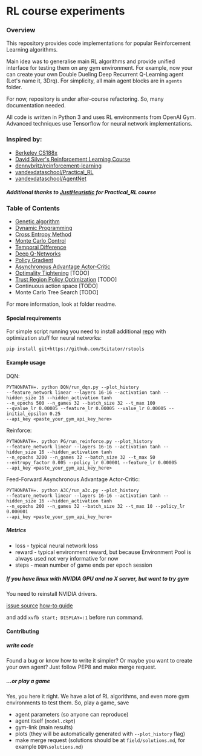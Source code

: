 # RL course experiments

### Overview
This repository provides code implementations for popular Reinforcement Learning algorithms.

Main idea was to generalise main RL algorithms and provide unified interface for testing them on any gym environment. 
For example, now your can create your own Double Dueling Deep Recurrent Q-Learning agent (Let's name it, 3Drq). 
For simplicity, all main agent blocks are in `agents` folder. 

For now, repository is under after-course refactoring. So, many documentation needed.

All code is written in Python 3 and uses RL environments from OpenAI Gym. 
Advanced techniques use Tensorflow for neural network implementations.

### Inspired by:
* [Berkeley CS188x](http://ai.berkeley.edu/home.html)
* [David Silver's Reinforcement Learning Course](http://www0.cs.ucl.ac.uk/staff/d.silver/web/Teaching.html)
* [dennybritz/reinforcement-learning](https://github.com/dennybritz/reinforcement-learning)
* [yandexdataschool/Practical_RL](https://github.com/yandexdataschool/Practical_RL)
* [yandexdataschool/AgentNet](https://github.com/yandexdataschool/AgentNet)

##### Additional thanks to [JustHeuristic](https://github.com/justheuristic) for Practical_RL course

### Table of Contents
* [Genetic algorithm](https://github.com/Scitator/rl-course-experiments/tree/master/GEN)
* [Dynamic Programming](https://github.com/Scitator/rl-course-experiments/tree/master/DP)
* [Cross Entropy Method](https://github.com/Scitator/rl-course-experiments/tree/master/CEM)
* [Monte Carlo Control](https://github.com/Scitator/rl-course-experiments/tree/master/MC)
* [Temporal Difference](https://github.com/Scitator/rl-course-experiments/tree/master/TD)
* [Deep Q-Networks](https://github.com/Scitator/rl-course-experiments/tree/master/DQN)
* [Policy Gradient](https://github.com/Scitator/rl-course-experiments/tree/master/PG)
* [Asynchronous Advantage Actor-Critic](https://github.com/Scitator/rl-course-experiments/tree/master/A3C)
* [Optimality Tightening](https://arxiv.org/abs/1611.01606) [TODO]
* [Trust Region Policy Optimization](https://arxiv.org/abs/1502.05477) [TODO]
* Continuous action space [TODO]
* Monte Carlo Tree Search [TODO]

For more information, look at folder readme.

#### Special requirements

For simple script running you need to install additional [repo](https://github.com/Scitator/rstools) with optimization stuff for neural networks:

`pip install git+https://github.com/Scitator/rstools`

#### Example usage

DQN:

```
PYTHONPATH=. python DQN/run_dqn.py --plot_history 
--feature_network linear --layers 16-16 --activation tanh --hidden_size 16 --hidden_activation tanh 
--n_epochs 500 --n_games 32 --batch_size 32 --t_max 100  
--qvalue_lr 0.00005 --feature_lr 0.00005 --value_lr 0.00005 --initial_epsilon 0.25 
--api_key <paste_your_gym_api_key_here>
```

Reinforce:

```
PYTHONPATH=. python PG/run_reinforce.py --plot_history 
--feature_network linear --layers 16-16 --activation tanh --hidden_size 16 --hidden_activation tanh 
--n_epochs 3200 --n_games 32 --batch_size 32 --t_max 50 
--entropy_factor 0.005 --policy_lr 0.00001 --feature_lr 0.00005 
--api_key <paste_your_gym_api_key_here>
```

Feed-Forward Asynchronous Advantage Actor-Critic:

```
PYTHONPATH=. python A3C/run_a3c.py --plot_history 
--feature_network linear --layers 16-16 --activation tanh --hidden_size 16 --hidden_activation tanh 
--n_epochs 200 --n_games 32 --batch_size 32 --t_max 10 --policy_lr 0.000001 
--api_key <paste_your_gym_api_key_here>
```

##### Metrics

- loss - typical neural network loss
- reward - typical environment reward, 
but because Environment Pool is always used not very informative for now
- steps - mean number of game ends per epoch session

##### If you have linux with NVIDIA GPU and no X server, but want to try gym

You need to reinstall NVIDIA drivers.

[issue source](https://github.com/openai/gym/issues/366)
[how-to guide](https://davidsanwald.github.io/2016/11/13/building-tensorflow-with-gpu-support.html)

and add `xvfb start; DISPLAY=:1` before run command. 

#### Contributing

##### write code

Found a bug or know how to write it simpler? 
Or maybe you want to create your own agent? 
Just follow PEP8 and make merge request.

##### ...or play a game

Yes, you here it right. We have a lot of RL algorithms, and even more gym environments to test them. 
So, play a game, save
* agent parameters (so anyone can reproduce)
* agent itself (`model.ckpt`)
* gym-link (main results)
* plots (they will be automatically generated with `--plot_history` flag)
* make merge request (solutions should be at `field/solutions.md`, for example `DQN\solutions.md`)
